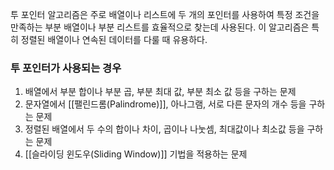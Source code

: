 투 포인터 알고리즘은 주로 배열이나 리스트에 두 개의 포인터를 사용하여 특정 조건을 만족하는 부분 배열이나 부분 리스트를 효율적으로 찾는데 사용된다.
이 알고리즘은 특히 정렬된 배열이나 연속된 데이터를 다룰 때 유용하다.
### 투 포인터가 사용되는 경우
1. 배열에서 부분 합이나 부분 곱, 부분 최대 값, 부분 최소 값 등을 구하는 문제
2. 문자열에서 [[팰린드롬(Palindrome)]], 아나그램, 서로 다른 문자의 개수 등을 구하는 문제
3. 정렬된 배열에서 두 수의 합이나 차이, 곱이나 나눗셈, 최대값이나 최소값 등을 구하는 문제
4. [[슬라이딩 윈도우(Sliding Window)]] 기법을 적용하는 문제
